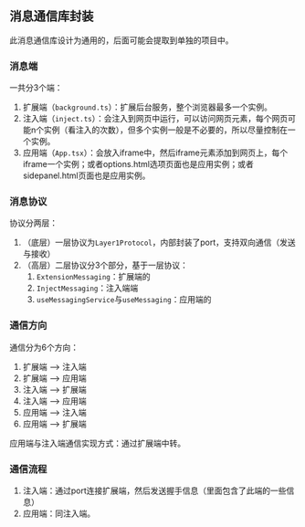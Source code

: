 ## 消息通信库封装
此消息通信库设计为通用的，后面可能会提取到单独的项目中。

### 消息端

一共分3个端：

1. 扩展端（`background.ts`）：扩展后台服务，整个浏览器最多一个实例。
2. 注入端（`inject.ts`）：会注入到网页中运行，可以访问网页元素，每个网页可能n个实例（看注入的次数），但多个实例一般是不必要的，所以尽量控制在一个实例。
3. 应用端（`App.tsx`）：会放入iframe中，然后iframe元素添加到网页上，每个iframe一个实例；或者options.html选项页面也是应用实例；或者sidepanel.html页面也是应用实例。

### 消息协议

协议分两层：

1. （底层）一层协议为`Layer1Protocol`，内部封装了port，支持双向通信（发送与接收）
2. （高层）二层协议分3个部分，基于一层协议：
    1. `ExtensionMessaging`：扩展端的
    2. `InjectMessaging`：注入端端
    3. `useMessagingService`与`useMessaging`：应用端的

### 通信方向

通信分为6个方向：

1. 扩展端 --> 注入端 
2. 扩展端 --> 应用端
3. 注入端 --> 扩展端
4. 注入端 --> 应用端
5. 应用端 --> 注入端
6. 应用端 --> 扩展端

应用端与注入端通信实现方式：通过扩展端中转。

### 通信流程

1. 注入端：通过port连接扩展端，然后发送握手信息（里面包含了此端的一些信息）
2. 应用端：同注入端。
